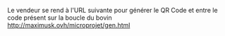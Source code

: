 Le vendeur se rend à l'URL suivante pour générer le QR Code et entre le code présent sur la boucle du bovin
http://maximusk.ovh/microprojet/gen.html
